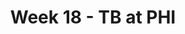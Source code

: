 ---
layout: game
title: Week 18 - TB at PHI
season: 2001
game_id: 2001_18_TB_PHI
away_team: TB
home_team: PHI
---